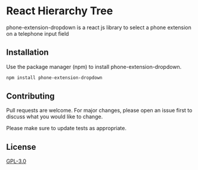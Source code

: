 # React Hierarchy Tree

phone-extension-dropdown is a react js library to select a phone extension on a telephone input field

## Installation

Use the package manager (npm) to install phone-extension-dropdown.

```bash
npm install phone-extension-dropdown
```

## Contributing

Pull requests are welcome. For major changes, please open an issue first
to discuss what you would like to change.

Please make sure to update tests as appropriate.

## License

[GPL-3.0](https://github.com/icrescenti/ReactHierarchy/blob/master/LICENSE)
